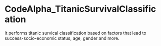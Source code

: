 # CodeAlpha_TitanicSurvivalClassification
It performs titanic survical classification based on factors that lead to success-socio-economic status, age, gender and more.
